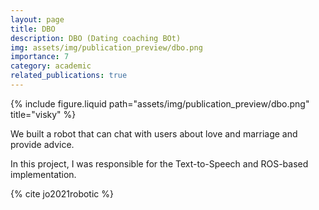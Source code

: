 ```yaml
---
layout: page
title: DBO
description: DBO (Dating coaching BOt)
img: assets/img/publication_preview/dbo.png
importance: 7
category: academic
related_publications: true
---
```


<div class="row justify-content-sm-center">
  <div class="col-sm-8 mt-3 mt-md-0">
    {% include figure.liquid path="assets/img/publication_preview/dbo.png" title="visky" %}
  </div>
</div>

We built a robot that can chat with users about love and marriage and provide advice.

In this project, I was responsible for the Text-to-Speech and ROS-based implementation.

{% cite jo2021robotic %}